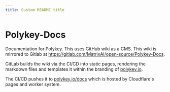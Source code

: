```yaml
---
title: Custom README title
---
```


# Polykey-Docs

Documentation for Polykey. This uses GitHub wiki as a CMS. This wiki is mirrored to Gitlab at https://gitlab.com/MatrixAI/open-source/Polykey-Docs.

GitLab builds the wiki via the CI/CD into static pages, rendering the markdown files and templates it within the branding of [polykey.io](https://polykey.io).

The CI/CD pushes it to [polykey.io/docs](https://polykey.io/docs) which is hosted by Cloudflare's pages and worker system.